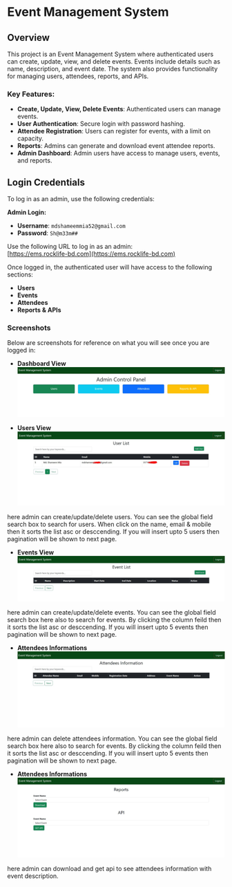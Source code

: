 # Event Management System

## Overview

This project is an Event Management System where authenticated users can create, update, view, and delete events. Events include details such as name, description, and event date. The system also provides functionality for managing users, attendees, reports, and APIs.

### Key Features:
- **Create, Update, View, Delete Events**: Authenticated users can manage events.
- **User Authentication**: Secure login with password hashing.
- **Attendee Registration**: Users can register for events, with a limit on capacity.
- **Reports**: Admins can generate and download event attendee reports.
- **Admin Dashboard**: Admin users have access to manage users, events, and reports.

## Login Credentials

To log in as an admin, use the following credentials:

**Admin Login:**
- **Username**: `mdshameemmia52@gmail.com`
- **Password**: `Sh@m33m##`

Use the following URL to log in as an admin:  
[https://ems.rocklife-bd.com](https://ems.rocklife-bd.com)

Once logged in, the authenticated user will have access to the following sections:
- **Users**
- **Events**
- **Attendees**
- **Reports & APIs**

### Screenshots
Below are screenshots for reference on what you will see once you are logged in:

- **Dashboard View**  
  ![Description of dashboard](readme_images/dashboard.jpg)

- **Users View**  
  ![Description of user list](readme_images/users.jpg)

here admin can create/update/delete users. You can see the global field search box to search for users. When click on the name, email & mobile then it sorts the list asc or desccending. If you will insert upto 5 users then pagination will be shown to next page.

- **Events View**  
  ![Description of event list](readme_images/events.jpg)

here admin can create/update/delete events. You can see the global field search box here also to search for events. By clicking the column feild then it sorts the list asc or desccending. If you will insert upto 5 events then pagination will be shown to next page.

- **Attendees Informations**  
  ![Description of attendees informations](readme_images/attendees.jpg)

here admin can delete attendees information. You can see the global field search box here also to search for events. By clicking the column feild then it sorts the list asc or desccending. If you will insert upto 5 events then pagination will be shown to next page.

- **Attendees Informations**  
  ![Description of Reports & API](readme_images/apis.jpg)

here admin can download and get api to see attendees information with event description. 

